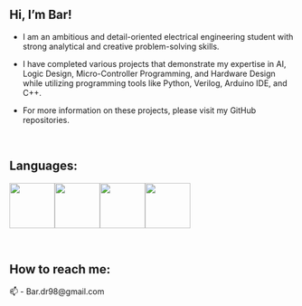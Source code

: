 <div align="left">
<h2> Hi, I’m Bar! </h2>

- I am an ambitious and detail-oriented electrical engineering student with strong analytical and creative problem-solving skills. 

- I have completed various projects that demonstrate my expertise in AI, Logic Design, Micro-Controller Programming, and Hardware Design 
while utilizing programming tools like Python, Verilog, Arduino IDE, and C++. 

- For more information on these projects, please visit my GitHub repositories.
</div>
<br>

## Languages:
<img src="https://cdn.jsdelivr.net/npm/programming-languages-logos/src/python/python.png" height="80"><img src="http://content.arduino.cc/brand/arduino-color.svg" width="80"><img src="https://cdn.jsdelivr.net/npm/programming-languages-logos/src/cpp/cpp.png" height="80"><img src="https://user-images.githubusercontent.com/16542113/50175134-4f7b3700-02fc-11e9-914e-cb317fddce4e.png" width="80">

<br>
<div align="left">
<h2>How to reach me:</h2>
📫 - Bar.dr98@gmail.com
</div>
<br>
